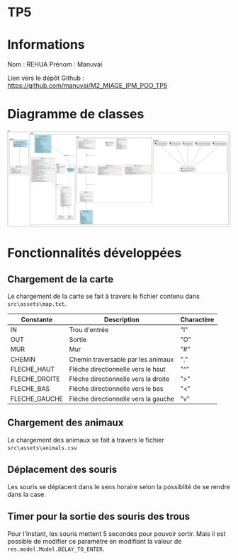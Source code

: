 # TP5

# Informations
Nom : REHUA
Prénom : Manuvai

Lien vers le dépôt Github : https://github.com/manuvai/M2_MIAGE_IPM_POO_TP5

# Diagramme de classes

![Diagramme de classe](out/docs/dce/dce.svg)

# Fonctionnalités développées
## Chargement de la carte
Le chargement de la carte se fait à travers le fichier contenu dans `src\assets\map.txt`.

| Constante     | Description                          | Charactère |
|---------------|--------------------------------------|------------|
| IN            | Trou d'entrée                        | "I"        |
| OUT           | Sortie                               | "O"        |
| MUR           | Mur                                  | "#"        |
| CHEMIN        | Chemin traversable par les animaux   | "."        |
| FLECHE_HAUT   | Flèche directionnelle vers le haut   | "^"        |
| FLECHE_DROITE | Flèche directionnelle vers la droite | ">"        |
| FLECHE_BAS    | Flèche directionnelle vers le bas    | "<"        |
| FLECHE_GAUCHE | Flèche directionnelle vers la gauche | "v"        |

## Chargement des animaux
Le chargement des animaux se fait à travers le fichier `src\assets\animals.csv`

## Déplacement des souris
Les souris se déplacent dans le sens horaire selon la possiblité de se rendre dans la case.

## Timer pour la sortie des souris des trous
Pour l'instant, les souris mettent 5 secondes pour pouvoir sortir. Mais il est possible de modifier ce paramètre en modifiant la valeur de `res.model.Model.DELAY_TO_ENTER`.
